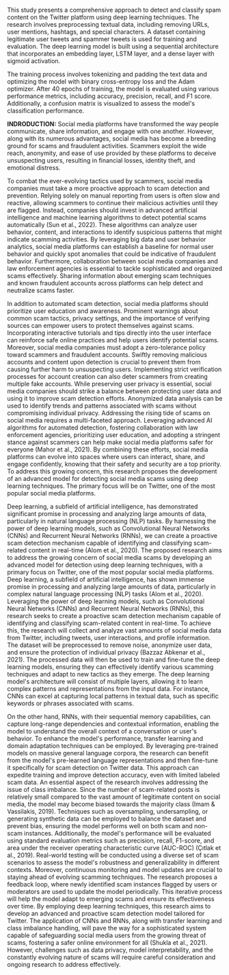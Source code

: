 This study presents a comprehensive approach to detect and classify spam content on the Twitter platform using deep learning techniques. 
The research involves preprocessing textual data, including removing URLs, user mentions, hashtags, and special characters. 
A dataset containing legitimate user tweets and spammer tweets is used for training and evaluation. 
The deep learning model is built using a sequential architecture that incorporates an embedding layer, LSTM layer, and a dense layer with sigmoid activation.

The training process involves tokenizing and padding the text data and optimizing the model with binary cross-entropy loss and the Adam optimizer. 
After 40 epochs of training, the model is evaluated using various performance metrics, including accuracy, precision, recall, and F1 score. 
Additionally, a confusion matrix is visualized to assess the model's classification performance.

**INDRODUCTION:**
Social media platforms have transformed the way people communicate, share information, and engage with one another. 
However, along with its numerous advantages, social media has become a breeding ground for scams and fraudulent activities. 
Scammers exploit the wide reach, anonymity, and ease of use provided by these platforms to deceive unsuspecting users, 
resulting in financial losses, identity theft, and emotional distress.

To combat the ever-evolving tactics used by scammers, social media companies must take a more proactive approach to scam detection and prevention. Relying solely on manual reporting from users is often slow and reactive, allowing scammers to continue their malicious activities until they are flagged. Instead, companies should invest in advanced artificial intelligence and machine learning algorithms to detect potential scams automatically (Sun et al., 2022). These algorithms can analyze user behavior, content, and interactions to identify suspicious patterns that might indicate scamming activities. By leveraging big data and user behavior analytics, social media platforms can establish a baseline for normal user behavior and quickly spot anomalies that could be indicative of fraudulent behavior. Furthermore, collaboration between social media companies and law enforcement agencies is essential to tackle sophisticated and organized scams effectively. Sharing information about emerging scam techniques and known fraudulent accounts across platforms can help detect and neutralize scams faster.

In addition to automated scam detection, social media platforms should prioritize user education and awareness. 
Prominent warnings about common scam tactics, privacy settings, and the importance of verifying sources can empower users to protect themselves against scams. 
Incorporating interactive tutorials and tips directly into the user interface can reinforce safe online practices and help users identify potential scams.
Moreover, social media companies must adopt a zero-tolerance policy toward scammers and fraudulent accounts.
Swiftly removing malicious accounts and content upon detection is crucial to prevent them from causing further harm to unsuspecting users. 
Implementing strict verification processes for account creation can also deter scammers from creating multiple fake accounts. 
While preserving user privacy is essential, social media companies should strike a balance between protecting user data and using it to improve scam detection efforts. 
Anonymized data analysis can be used to identify trends and patterns associated with scams without compromising individual privacy.
Addressing the rising tide of scams on social media requires a multi-faceted approach. 
Leveraging advanced AI algorithms for automated detection, fostering collaboration with law enforcement agencies, prioritizing user education, 
and adopting a stringent stance against scammers can help make social media platforms safer for everyone (Mahor et al., 2021). 
By combining these efforts, social media platforms can evolve into spaces where users can interact, share, and engage confidently, knowing that their safety and security are a top priority.
To address this growing concern, this research proposes the development of an advanced model for detecting social media scams using deep learning techniques. 
The primary focus will be on Twitter, one of the most popular social media platforms. 

Deep learning, a subfield of artificial intelligence, has demonstrated significant promise in processing and analyzing large amounts of data, particularly in natural language processing (NLP) tasks. 
By harnessing the power of deep learning models, such as Convolutional Neural Networks (CNNs) and Recurrent Neural Networks (RNNs), we can create a proactive scam detection mechanism capable of identifying and classifying scam-related content in real-time (Alom et al., 2020).
The proposed research aims to address the growing concern of social media scams by developing an advanced model for detection using deep learning techniques, with a primary focus on Twitter, one of the most popular social media platforms. 
Deep learning, a subfield of artificial intelligence, has shown immense promise in processing and analyzing large amounts of data, particularly in complex natural language processing (NLP) tasks (Alom et al., 2020). 
Leveraging the power of deep learning models, such as Convolutional Neural Networks (CNNs) and Recurrent Neural Networks (RNNs), this research seeks to create a proactive scam detection mechanism capable of identifying and classifying scam-related content in real-time.
To achieve this, the research will collect and analyze vast amounts of social media data from Twitter, including tweets, user interactions, and profile information. 
The dataset will be preprocessed to remove noise, anonymize user data, and ensure the protection of individual privacy (Bazzaz Abkenar et al., 2021). 
The processed data will then be used to train and fine-tune the deep learning models, ensuring they can effectively identify various scamming techniques and adapt to new tactics as they emerge.
The deep learning model's architecture will consist of multiple layers, allowing it to learn complex patterns and representations from the input data.
For instance, CNNs can excel at capturing local patterns in textual data, such as specific keywords or phrases associated with scams. 

On the other hand, RNNs, with their sequential memory capabilities, can capture long-range dependencies and contextual information, enabling the model to understand the overall context of a conversation or user's behavior.
To enhance the model's performance, transfer learning and domain adaptation techniques can be employed. By leveraging pre-trained models on massive general language corpora, the research can benefit from the model's pre-learned language representations and then fine-tune it specifically for scam detection on Twitter data. 
This approach can expedite training and improve detection accuracy, even with limited labeled scam data. An essential aspect of the research involves addressing the issue of class imbalance. Since the number of scam-related posts is relatively small compared to the vast amount of legitimate content on social media, the model may become biased towards the majority class (Imam & Vassilakis, 2019). 
Techniques such as oversampling, undersampling, or generating synthetic data can be employed to balance the dataset and prevent bias, ensuring the model performs well on both scam and non-scam instances.
Additionally, the model's performance will be evaluated using standard evaluation metrics such as precision, recall, F1-score, and area under the receiver operating characteristic curve (AUC-ROC) (Çıtlak et al., 2019). 
Real-world testing will be conducted using a diverse set of scam scenarios to assess the model's robustness and generalizability in different contexts. Moreover, continuous monitoring and model updates are crucial to staying ahead of evolving scamming techniques. 
The research proposes a feedback loop, where newly identified scam instances flagged by users or moderators are used to update the model periodically. This iterative process will help the model adapt to emerging scams and ensure its effectiveness over time.
By employing deep learning techniques, this research aims to develop an advanced and proactive scam detection model tailored for Twitter. The application of CNNs and RNNs, along with transfer learning and class imbalance handling, 
will pave the way for a sophisticated system capable of safeguarding social media users from the growing threat of scams, fostering a safer online environment for all (Shukla et al., 2021). 
However, challenges such as data privacy, model interpretability, and the constantly evolving nature of scams will require careful consideration and ongoing research to address effectively.
